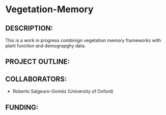 # Vegetation-Memory

## DESCRIPTION: 
This is a work in progress combinign vegetation memory frameworks with plant function and demograpghy data.

## PROJECT OUTLINE:


## COLLABORATORS:
- Roberto Salgeuro-Goméz (University of Oxford)  

## FUNDING:
